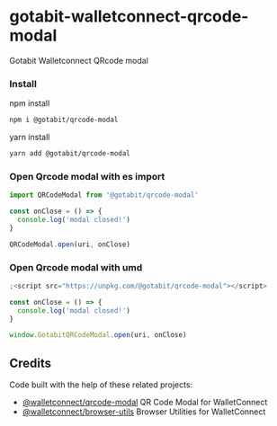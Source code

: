 # gotabit-walletconnect-qrcode-modal

Gotabit Walletconnect QRcode modal

### Install

npm install

```sh
npm i @gotabit/qrcode-modal
```

yarn install

```sh
yarn add @gotabit/qrcode-modal
```

### Open Qrcode modal with es import

```ts
import QRCodeModal from '@gotabit/qrcode-modal'

const onClose = () => {
  console.log('modal closed!')
}

QRCodeModal.open(uri, onClose)
```

### Open Qrcode modal with umd

```js
;<script src="https://unpkg.com/@gotabit/qrcode-modal"></script>

const onClose = () => {
  console.log('modal closed!')
}

window.GotabitQRCodeModal.open(uri, onClose)
```

## Credits

Code built with the help of these related projects:

- [@walletconnect/qrcode-modal](https://github.com/WalletConnect/walletconnect-monorepo/) QR Code Modal for WalletConnect
- [@walletconnect/browser-utils](https://github.com/WalletConnect/walletconnect-monorepo/) Browser Utilities for WalletConnect

